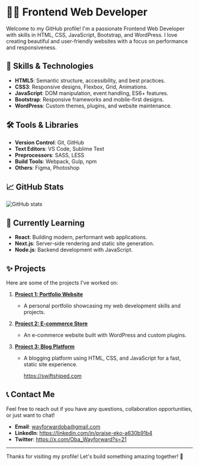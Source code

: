 # 👨‍💻 Frontend Web Developer

Welcome to my GitHub profile! I'm a passionate Frontend Web Developer with skills in HTML, CSS, JavaScript, Bootstrap, and WordPress. I love creating beautiful and user-friendly websites with a focus on performance and responsiveness.

## 🚀 Skills & Technologies

- **HTML5**: Semantic structure, accessibility, and best practices.
- **CSS3**: Responsive designs, Flexbox, Grid, Animations.
- **JavaScript**: DOM manipulation, event handling, ES6+ features.
- **Bootstrap**: Responsive frameworks and mobile-first designs.
- **WordPress**: Custom themes, plugins, and website maintenance.

## 🛠️ Tools & Libraries

- **Version Control**: Git, GitHub
- **Text Editors**: VS Code, Sublime Text
- **Preprocessors**: SASS, LESS
- **Build Tools**: Webpack, Gulp, npm
- **Others**: Figma, Photoshop

## 📈 GitHub Stats

![GitHub stats](https://github-readme-stats.vercel.app/api?username=your-github-username&show_icons=true&hide_title=true&count_private=true&hide=prs&theme=radical)

## 🌱 Currently Learning

- **React**: Building modern, performant web applications.
- **Next.js**: Server-side rendering and static site generation.
- **Node.js**: Backend development with JavaScript.

## ✨ Projects

Here are some of the projects I've worked on:

1. **[Project 1: Portfolio Website](https://github.com/your-github-username/portfolio)**
   - A personal portfolio showcasing my web development skills and projects.

2. **[Project 2: E-commerce Store](https://github.com/your-github-username/ecommerce-store)**
   - An e-commerce website built with WordPress and custom plugins.

3. **[Project 3: Blog Platform](https://github.com/your-github-username/blog-platform)**
   - A blogging platform using HTML, CSS, and JavaScript for a fast, static site experience.

     https://swiftshiped.com

## 📞 Contact Me

Feel free to reach out if you have any questions, collaboration opportunities, or just want to chat!

- **Email**: wayforwardoba@gmail.com
- **LinkedIn**: https://linkedin.com/in/praise-eko-a630b91b4  
- **Twitter**: https://x.com/Oba_Wayforward?s=21

---

Thanks for visiting my profile! Let's build something amazing together! 🚀

